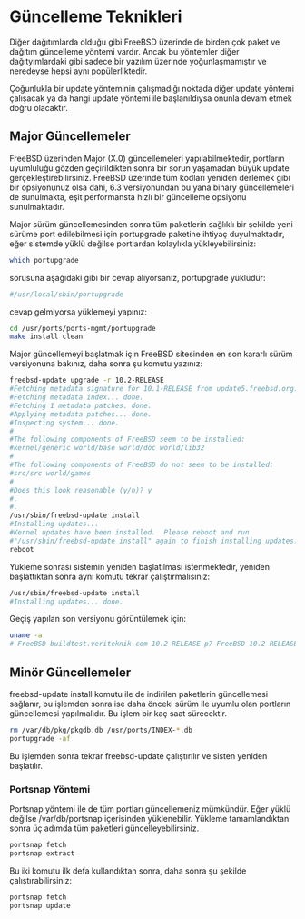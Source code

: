 # Güncelleme Teknikleri

Diğer dağıtımlarda olduğu gibi FreeBSD üzerinde de birden çok paket ve dağıtım güncelleme yöntemi vardır. Ancak bu yöntemler diğer dağıtyımlardaki gibi sadece bir yazılım üzerinde yoğunlaşmamıştır ve neredeyse hepsi aynı popülerliktedir.

Çoğunlukla bir update yönteminin çalışmadığı noktada diğer update yöntemi çalışacak ya da hangi update yöntemi ile başlanıldıysa onunla devam etmek doğru olacaktır.

## Major Güncellemeler

FreeBSD üzerinden Major (X.0) güncellemeleri yapılabilmektedir, portların uyumluluğu gözden geçirildikten sonra bir sorun yaşamadan büyük update gerçekleştirebilirsiniz. FreeBSD üzerinde tüm kodları yeniden derlemek gibi bir opsiyonunuz olsa dahi, 6.3 versiyonundan bu yana binary güncellemeleri de sunulmakta, eşit performansta hızlı bir güncelleme opsiyonu sunulmaktadır.

Major sürüm güncellemesinden sonra tüm paketlerin sağlıklı bir şekilde yeni sürüme port edilebilmesi için portupgrade paketine ihtiyaç duyulmaktadır, eğer sistemde yüklü değilse portlardan kolaylıkla yükleyebilirsiniz:

```bash
which portupgrade
```

sorusuna aşağıdaki gibi bir cevap alıyorsanız, portupgrade yüklüdür:

```bash
#/usr/local/sbin/portupgrade
```

cevap gelmiyorsa yüklemeyi yapınız:

```bash
cd /usr/ports/ports-mgmt/portupgrade
make install clean
```

Major güncellemeyi başlatmak için FreeBSD sitesinden en son kararlı sürüm versiyonuna bakınız, daha sonra şu komutu yazınız:

```bash
freebsd-update upgrade -r 10.2-RELEASE
#Fetching metadata signature for 10.1-RELEASE from update5.freebsd.org... done.
#Fetching metadata index... done.
#Fetching 1 metadata patches. done.
#Applying metadata patches... done.
#Inspecting system... done.
#
#The following components of FreeBSD seem to be installed:
#kernel/generic world/base world/doc world/lib32
#
#The following components of FreeBSD do not seem to be installed:
#src/src world/games
#
#Does this look reasonable (y/n)? y
#.
#.
/usr/sbin/freebsd-update install
#Installing updates...
#Kernel updates have been installed.  Please reboot and run
#"/usr/sbin/freebsd-update install" again to finish installing updates.
reboot
```

Yükleme sonrası sistemin yeniden başlatılması istenmektedir, yeniden başlattıktan sonra aynı komutu tekrar çalıştırmalısınız:

```bash
/usr/sbin/freebsd-update install
#Installing updates... done.
```

Geçiş yapılan son versiyonu görüntülemek için:

```bash
uname -a
# FreeBSD buildtest.veriteknik.com 10.2-RELEASE-p7 FreeBSD 10.2-RELEASE-p7 #0: Mon Nov  2 14:19:39 UTC 2015     root@amd64-builder.daemonology.net:/usr/obj/usr/src/sys/GENERIC  amd64
```

## Minör Güncellemeler

freebsd-update install komutu ile de indirilen paketlerin güncellemesi sağlanır, bu işlemden sonra ise daha önceki sürüm ile uyumlu olan portların güncellemesi yapılmalıdır. Bu işlem bir kaç saat sürecektir.

```bash
rm /var/db/pkg/pkgdb.db /usr/ports/INDEX-*.db
portupgrade -af
```

Bu işlemden sonra tekrar freebsd-update çalıştırılır ve sisten yeniden başlatılır.

### Portsnap Yöntemi

Portsnap yöntemi ile de tüm portları güncellemeniz mümkündür. Eğer yüklü değilse /var/db/portsnap içerisinden yüklenebilir. Yükleme tamamlandıktan sonra üç adımda tüm paketleri güncelleyebilirsiniz.

```bash
portsnap fetch
portsnap extract
```

Bu iki komutu ilk defa kullandıktan sonra, daha sonra şu şekilde çalıştırabilirsiniz:

```bash
portsnap fetch
portsnap update
```
